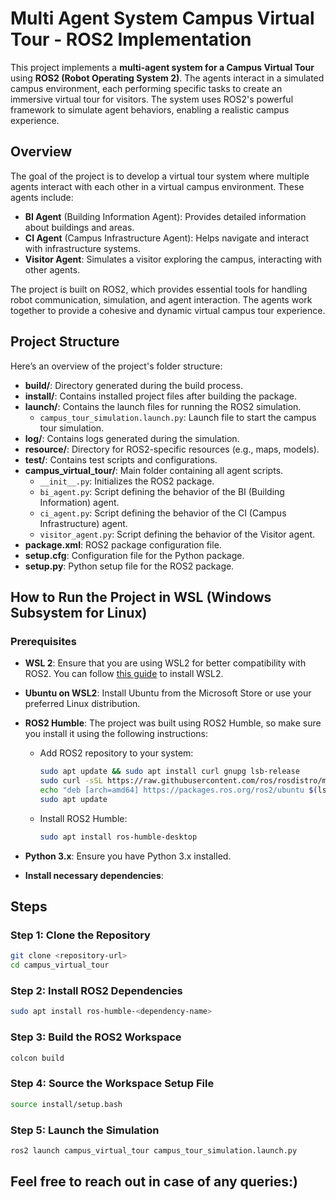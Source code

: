 # Multi Agent System Campus Virtual Tour - ROS2 Implementation

This project implements a **multi-agent system for a Campus Virtual Tour** using **ROS2 (Robot Operating System 2)**. The agents interact in a simulated campus environment, each performing specific tasks to create an immersive virtual tour for visitors. The system uses ROS2's powerful framework to simulate agent behaviors, enabling a realistic campus experience.

## Overview

The goal of the project is to develop a virtual tour system where multiple agents interact with each other in a virtual campus environment. These agents include:

- **BI Agent** (Building Information Agent): Provides detailed information about buildings and areas.
- **CI Agent** (Campus Infrastructure Agent): Helps navigate and interact with infrastructure systems.
- **Visitor Agent**: Simulates a visitor exploring the campus, interacting with other agents.

The project is built on ROS2, which provides essential tools for handling robot communication, simulation, and agent interaction. The agents work together to provide a cohesive and dynamic virtual campus tour experience.

## Project Structure

Here’s an overview of the project's folder structure:

- **build/**: Directory generated during the build process.
- **install/**: Contains installed project files after building the package.
- **launch/**: Contains the launch files for running the ROS2 simulation.
  - `campus_tour_simulation.launch.py`: Launch file to start the campus tour simulation.
- **log/**: Contains logs generated during the simulation.
- **resource/**: Directory for ROS2-specific resources (e.g., maps, models).
- **test/**: Contains test scripts and configurations.
- **campus_virtual_tour/**: Main folder containing all agent scripts.
  - `__init__.py`: Initializes the ROS2 package.
  - `bi_agent.py`: Script defining the behavior of the BI (Building Information) agent.
  - `ci_agent.py`: Script defining the behavior of the CI (Campus Infrastructure) agent.
  - `visitor_agent.py`: Script defining the behavior of the Visitor agent.
- **package.xml**: ROS2 package configuration file.
- **setup.cfg**: Configuration file for the Python package.
- **setup.py**: Python setup file for the ROS2 package.

## How to Run the Project in WSL (Windows Subsystem for Linux)

### Prerequisites

- **WSL 2**: Ensure that you are using WSL2 for better compatibility with ROS2. You can follow [this guide](https://docs.microsoft.com/en-us/windows/wsl/install) to install WSL2.
- **Ubuntu on WSL2**: Install Ubuntu from the Microsoft Store or use your preferred Linux distribution.
- **ROS2 Humble**: The project was built using ROS2 Humble, so make sure you install it using the following instructions:

  - Add ROS2 repository to your system:
    ```bash
    sudo apt update && sudo apt install curl gnupg lsb-release
    sudo curl -sSL https://raw.githubusercontent.com/ros/rosdistro/master/ros.asc | sudo tee /etc/apt/trusted.gpg.d/ros.asc
    echo "deb [arch=amd64] https://packages.ros.org/ros2/ubuntu $(lsb_release -cs) main" | sudo tee /etc/apt/sources.list.d/ros2.list
    sudo apt update
    ```

  - Install ROS2 Humble:
    ```bash
    sudo apt install ros-humble-desktop
    ```

- **Python 3.x**: Ensure you have Python 3.x installed.

- **Install necessary dependencies**:

## Steps

### Step 1: Clone the Repository

```bash
git clone <repository-url>
cd campus_virtual_tour
```
### Step 2: Install ROS2 Dependencies

```bash
sudo apt install ros-humble-<dependency-name>
```
### Step 3: Build the ROS2 Workspace

```bash
colcon build
```
### Step 4: Source the Workspace Setup File

```bash
source install/setup.bash
```

### Step 5: Launch the Simulation

```bash
ros2 launch campus_virtual_tour campus_tour_simulation.launch.py
```

## Feel free to reach out in case of any queries:) 
